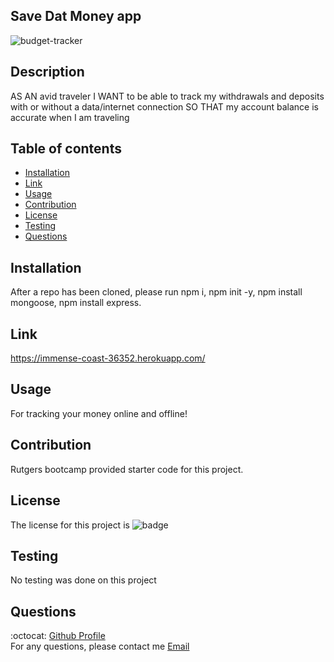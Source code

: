 ## Save Dat Money app

![budget-tracker](https://user-images.githubusercontent.com/33878845/131260960-35685e0a-162d-48db-b68a-56f011782a41.PNG)

## Description
  AS AN avid traveler
  I WANT to be able to track my withdrawals and deposits with or without a data/internet connection
  SO THAT my account balance is accurate when I am traveling 
    
    

  ## Table of contents
  * [Installation](#installation)
  * [Link](#link)
  * [Usage](#usage)
  * [Contribution](#contribution)
  * [License](#license)
  * [Testing](#testing)
  * [Questions](#questions)

  ## Installation
  After a repo has been cloned, please run npm i, npm init -y, npm install mongoose, npm install express.
  
  ## Link
 
  https://immense-coast-36352.herokuapp.com/


  ## Usage
  For tracking your money online and offline!

  ## Contribution
 Rutgers bootcamp provided starter code for this project.

  ## License
  The license for this project is ![badge](https://img.shields.io/badge/license-Apache%20License%202.0-red)

  ## Testing
  No testing was done on this project

  ## Questions
  :octocat: [Github Profile](https://github.com/mlopez94) <br />
  For any questions, please contact me [Email](mailto:lopezmatthew87@gmail.com)
